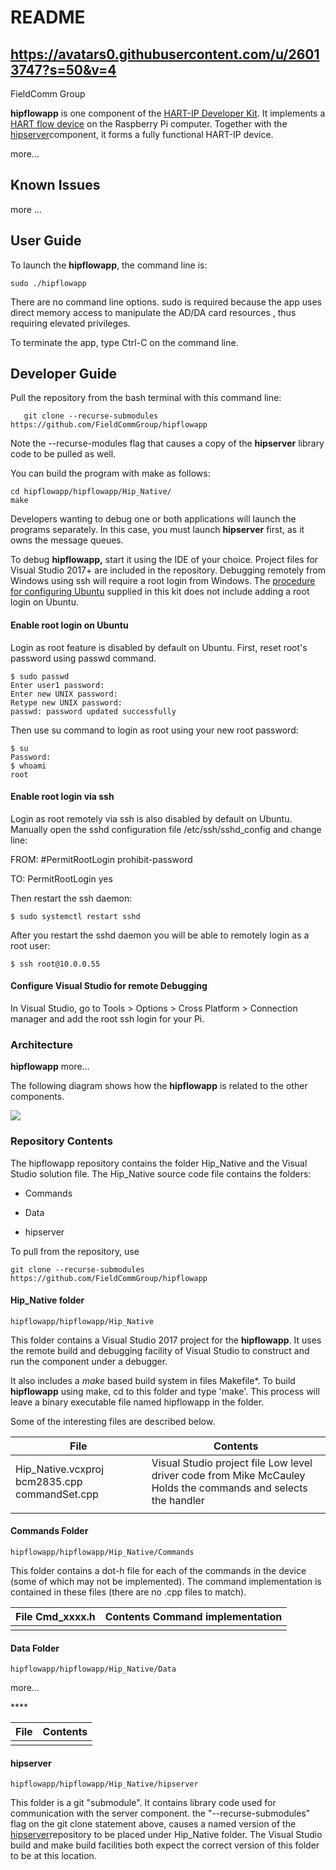 README
======

https://avatars0.githubusercontent.com/u/26013747?s=50&v=4
----------------------------------------------------------

FieldComm Group

**hipflowapp** is one component of the [HART-IP Developer
Kit](https://github.com/FieldCommGroup/HART-IP-Developer-Kit/blob/master/doc/HART-IP%20FlowDevice%20Spec.md).
It implements a [HART flow
device](https://github.com/FieldCommGroup/HART-IP-Developer-Kit/blob/master/doc/HART-IP%20FlowDevice%20Spec.md)
on the Raspberry Pi computer. Together with the
[hipserver](https://github.com/FieldCommGroup/hipserver)component, it forms a
fully functional HART-IP device.

more...

Known Issues
------------

more ...

User Guide
----------

To launch the **hipflowapp**, the command line is:

~~~~~~~~~~~~~~~~~~~~~~~~~~~~~~~~~~~~~~~~~~~~~~~~~~~~~~~~~~~~~~~~~~~~~~~~~~~~~~~~
sudo ./hipflowapp
~~~~~~~~~~~~~~~~~~~~~~~~~~~~~~~~~~~~~~~~~~~~~~~~~~~~~~~~~~~~~~~~~~~~~~~~~~~~~~~~

There are no command line options. sudo is required because the app uses direct
memory access to manipulate the AD/DA card resources , thus requiring elevated
privileges.

To terminate the app, type Ctrl-C on the command line.

Developer Guide
---------------

Pull the repository from the bash terminal with this command line:

~~~~~~~~~~~~~~~~~~~~~~~~~~~~~~~~~~~~~~~~~~~~~~~~~~~~~~~~~~~~~~~~~~~~~~~~~~~~~~~~
   git clone --recurse-submodules https://github.com/FieldCommGroup/hipflowapp
~~~~~~~~~~~~~~~~~~~~~~~~~~~~~~~~~~~~~~~~~~~~~~~~~~~~~~~~~~~~~~~~~~~~~~~~~~~~~~~~

Note the --recurse-modules flag that causes a copy of the **hipserver** library
code to be pulled as well.

You can build the program with make as follows:

~~~~~~~~~~~~~~~~~~~~~~~~~~~~~~~~~~~~~~~~~~~~~~~~~~~~~~~~~~~~~~~~~~~~~~~~~~~~~~~~
cd hipflowapp/hipflowapp/Hip_Native/
make
~~~~~~~~~~~~~~~~~~~~~~~~~~~~~~~~~~~~~~~~~~~~~~~~~~~~~~~~~~~~~~~~~~~~~~~~~~~~~~~~

Developers wanting to debug one or both applications will launch the programs
separately. In this case, you must launch **hipserver** first, as it owns the
message queues.

To debug **hipflowapp,** start it using the IDE of your choice. Project files
for Visual Studio 2017+ are included in the repository. Debugging remotely from
Windows using ssh will require a root login from Windows. The [procedure for
configuring
Ubuntu](https://github.com/FieldCommGroup/HART-IP-Developer-Kit/blob/master/doc/Install%20OS.md)
supplied in this kit does not include adding a root login on Ubuntu.

#### Enable root login on Ubuntu

Login as root feature is disabled by default on Ubuntu. First, reset root's
password using passwd command.

~~~~~~~~~~~~~~~~~~~~~~~~~~~~~~~~~~~~~~~~~~~~~~~~~~~~~~~~~~~~~~~~~~~~~~~~~~~~~~~~
$ sudo passwd
Enter user1 password:
Enter new UNIX password:
Retype new UNIX password:
passwd: password updated successfully
~~~~~~~~~~~~~~~~~~~~~~~~~~~~~~~~~~~~~~~~~~~~~~~~~~~~~~~~~~~~~~~~~~~~~~~~~~~~~~~~

Then use su command to login as root using your new root password:

~~~~~~~~~~~~~~~~~~~~~~~~~~~~~~~~~~~~~~~~~~~~~~~~~~~~~~~~~~~~~~~~~~~~~~~~~~~~~~~~
$ su
Password:
$ whoami
root
~~~~~~~~~~~~~~~~~~~~~~~~~~~~~~~~~~~~~~~~~~~~~~~~~~~~~~~~~~~~~~~~~~~~~~~~~~~~~~~~

#### Enable root login via ssh

Login as root remotely via ssh is also disabled by default on Ubuntu. Manually
open the sshd configuration file /etc/ssh/sshd_config and change line:

FROM: \#PermitRootLogin prohibit-password

TO: PermitRootLogin yes

Then restart the ssh daemon:

~~~~~~~~~~~~~~~~~~~~~~~~~~~~~~~~~~~~~~~~~~~~~~~~~~~~~~~~~~~~~~~~~~~~~~~~~~~~~~~~
$ sudo systemctl restart sshd
~~~~~~~~~~~~~~~~~~~~~~~~~~~~~~~~~~~~~~~~~~~~~~~~~~~~~~~~~~~~~~~~~~~~~~~~~~~~~~~~

After you restart the sshd daemon you will be able to remotely login as a root
user:

~~~~~~~~~~~~~~~~~~~~~~~~~~~~~~~~~~~~~~~~~~~~~~~~~~~~~~~~~~~~~~~~~~~~~~~~~~~~~~~~
$ ssh root@10.0.0.55
~~~~~~~~~~~~~~~~~~~~~~~~~~~~~~~~~~~~~~~~~~~~~~~~~~~~~~~~~~~~~~~~~~~~~~~~~~~~~~~~

#### Configure Visual Studio for remote Debugging

In Visual Studio, go to Tools \> Options \> Cross Platform \> Connection manager
and add the root ssh login for your Pi.

### Architecture

**hipflowapp** more...

The following diagram shows how the **hipflowapp** is related to the other
components.

![](media/05b9fc6b8559a0536b9e8e1531e07c84.png)

### Repository Contents

The hipflowapp repository contains the folder Hip_Native and the Visual Studio
solution file. The Hip_Native source code file contains the folders:

-   Commands

-   Data

-   hipserver

To pull from the repository, use

~~~~~~~~~~~~~~~~~~~~~~~~~~~~~~~~~~~~~~~~~~~~~~~~~~~~~~~~~~~~~~~~~~~~~~~~~~~~~~~~
git clone --recurse-submodules https://github.com/FieldCommGroup/hipflowapp
~~~~~~~~~~~~~~~~~~~~~~~~~~~~~~~~~~~~~~~~~~~~~~~~~~~~~~~~~~~~~~~~~~~~~~~~~~~~~~~~

#### Hip_Native folder

~~~~~~~~~~~~~~~~~~~~~~~~~~~~~~~~~~~~~~~~~~~~~~~~~~~~~~~~~~~~~~~~~~~~~~~~~~~~~~~~
hipflowapp/hipflowapp/Hip_Native
~~~~~~~~~~~~~~~~~~~~~~~~~~~~~~~~~~~~~~~~~~~~~~~~~~~~~~~~~~~~~~~~~~~~~~~~~~~~~~~~

This folder contains a Visual Studio 2017 project for the **hipflowapp**. It
uses the remote build and debugging facility of Visual Studio to construct and
run the component under a debugger.

It also includes a *make* based build system in files Makefile\*. To build
**hipflowapp** using make, cd to this folder and type 'make'. This process will
leave a binary executable file named hipflowapp in the folder.

Some of the interesting files are described below.

| File                                          | Contents                                                                                                       |
|-----------------------------------------------|----------------------------------------------------------------------------------------------------------------|
| Hip_Native.vcxproj bcm2835.cpp commandSet.cpp | Visual Studio project file Low level driver code from Mike McCauley Holds the commands and selects the handler |
|                                               |                                                                                                                |

#### Commands Folder

~~~~~~~~~~~~~~~~~~~~~~~~~~~~~~~~~~~~~~~~~~~~~~~~~~~~~~~~~~~~~~~~~~~~~~~~~~~~~~~~
hipflowapp/hipflowapp/Hip_Native/Commands
~~~~~~~~~~~~~~~~~~~~~~~~~~~~~~~~~~~~~~~~~~~~~~~~~~~~~~~~~~~~~~~~~~~~~~~~~~~~~~~~

This folder contains a dot-h file for each of the commands in the device (some
of which may not be implemented). The command implementation is contained in
these files (there are no .cpp files to match).

| File Cmd_xxxx.h | Contents Command implementation |
|-----------------|---------------------------------|
|                 |                                 |

#### Data Folder

~~~~~~~~~~~~~~~~~~~~~~~~~~~~~~~~~~~~~~~~~~~~~~~~~~~~~~~~~~~~~~~~~~~~~~~~~~~~~~~~
hipflowapp/hipflowapp/Hip_Native/Data
~~~~~~~~~~~~~~~~~~~~~~~~~~~~~~~~~~~~~~~~~~~~~~~~~~~~~~~~~~~~~~~~~~~~~~~~~~~~~~~~

more...

\*\*\*\*

| File | Contents |
|------|----------|
|      |          |

#### hipserver

~~~~~~~~~~~~~~~~~~~~~~~~~~~~~~~~~~~~~~~~~~~~~~~~~~~~~~~~~~~~~~~~~~~~~~~~~~~~~~~~
hipflowapp/hipflowapp/Hip_Native/hipserver
~~~~~~~~~~~~~~~~~~~~~~~~~~~~~~~~~~~~~~~~~~~~~~~~~~~~~~~~~~~~~~~~~~~~~~~~~~~~~~~~

This folder is a git "submodule". It contains library code used for
communication with the server component. the "--recurse-submodules" flag on the
git clone statement above, causes a named version of the
[hipserver](https://github.com/FieldCommGroup/hipserver)repository to be placed
under Hip_Native folder. The Visual Studio build and make build facilities both
expect the correct version of this folder to be at this location.

